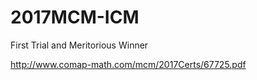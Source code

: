 # 2017MCM-ICM
First Trial and Meritorious Winner

http://www.comap-math.com/mcm/2017Certs/67725.pdf

